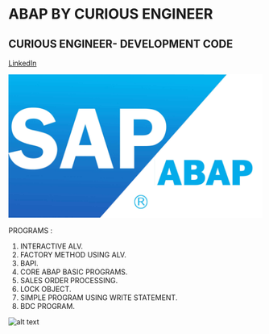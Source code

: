 # ABAP BY CURIOUS ENGINEER
## CURIOUS ENGINEER- DEVELOPMENT CODE


[LinkedIn](https://www.linkedin.com/in/rahulpillai200010)


![alt text](SAP-ABAP.jpg)


PROGRAMS : 

1. INTERACTIVE ALV.
2. FACTORY METHOD USING ALV.
3. BAPI.
4. CORE ABAP BASIC PROGRAMS.
5. SALES ORDER PROCESSING.
6. LOCK OBJECT.
7. SIMPLE PROGRAM USING WRITE STATEMENT.
8. BDC PROGRAM.


![alt text](https://giphy.com/gifs/explore-sap-academy-f5vgu4UgZBJkeZI0rb)
